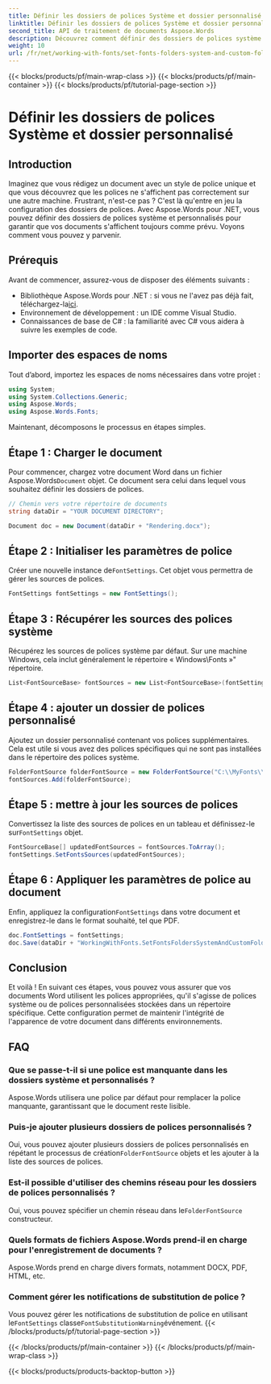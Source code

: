 ```yaml
---
title: Définir les dossiers de polices Système et dossier personnalisé
linktitle: Définir les dossiers de polices Système et dossier personnalisé
second_title: API de traitement de documents Aspose.Words
description: Découvrez comment définir des dossiers de polices système et personnalisés dans des documents Word à l'aide d'Aspose.Words pour .NET, en garantissant que vos documents s'affichent correctement dans différents environnements.
weight: 10
url: /fr/net/working-with-fonts/set-fonts-folders-system-and-custom-folder/
---
```


{{< blocks/products/pf/main-wrap-class >}}
{{< blocks/products/pf/main-container >}}
{{< blocks/products/pf/tutorial-page-section >}}

# Définir les dossiers de polices Système et dossier personnalisé

## Introduction

Imaginez que vous rédigez un document avec un style de police unique et que vous découvrez que les polices ne s'affichent pas correctement sur une autre machine. Frustrant, n'est-ce pas ? C'est là qu'entre en jeu la configuration des dossiers de polices. Avec Aspose.Words pour .NET, vous pouvez définir des dossiers de polices système et personnalisés pour garantir que vos documents s'affichent toujours comme prévu. Voyons comment vous pouvez y parvenir.

## Prérequis

Avant de commencer, assurez-vous de disposer des éléments suivants :

-  Bibliothèque Aspose.Words pour .NET : si vous ne l'avez pas déjà fait, téléchargez-la[ici](https://releases.aspose.com/words/net/).
- Environnement de développement : un IDE comme Visual Studio.
- Connaissances de base de C# : la familiarité avec C# vous aidera à suivre les exemples de code.

## Importer des espaces de noms

Tout d’abord, importez les espaces de noms nécessaires dans votre projet :

```csharp
using System;
using System.Collections.Generic;
using Aspose.Words;
using Aspose.Words.Fonts;
```

Maintenant, décomposons le processus en étapes simples.

## Étape 1 : Charger le document

 Pour commencer, chargez votre document Word dans un fichier Aspose.Words`Document` objet. Ce document sera celui dans lequel vous souhaitez définir les dossiers de polices.

```csharp
// Chemin vers votre répertoire de documents
string dataDir = "YOUR DOCUMENT DIRECTORY";

Document doc = new Document(dataDir + "Rendering.docx");
```

## Étape 2 : Initialiser les paramètres de police

 Créer une nouvelle instance de`FontSettings`. Cet objet vous permettra de gérer les sources de polices.

```csharp
FontSettings fontSettings = new FontSettings();
```

## Étape 3 : Récupérer les sources des polices système

Récupérez les sources de polices système par défaut. Sur une machine Windows, cela inclut généralement le répertoire « Windows\Fonts »\" répertoire.

```csharp
List<FontSourceBase> fontSources = new List<FontSourceBase>(fontSettings.GetFontsSources());
```

## Étape 4 : ajouter un dossier de polices personnalisé

Ajoutez un dossier personnalisé contenant vos polices supplémentaires. Cela est utile si vous avez des polices spécifiques qui ne sont pas installées dans le répertoire des polices système.

```csharp
FolderFontSource folderFontSource = new FolderFontSource("C:\\MyFonts\\", true);
fontSources.Add(folderFontSource);
```

## Étape 5 : mettre à jour les sources de polices

 Convertissez la liste des sources de polices en un tableau et définissez-le sur`FontSettings` objet.

```csharp
FontSourceBase[] updatedFontSources = fontSources.ToArray();
fontSettings.SetFontsSources(updatedFontSources);
```

## Étape 6 : Appliquer les paramètres de police au document

 Enfin, appliquez la configuration`FontSettings` dans votre document et enregistrez-le dans le format souhaité, tel que PDF.

```csharp
doc.FontSettings = fontSettings;
doc.Save(dataDir + "WorkingWithFonts.SetFontsFoldersSystemAndCustomFolder.pdf");
```

## Conclusion

Et voilà ! En suivant ces étapes, vous pouvez vous assurer que vos documents Word utilisent les polices appropriées, qu'il s'agisse de polices système ou de polices personnalisées stockées dans un répertoire spécifique. Cette configuration permet de maintenir l'intégrité de l'apparence de votre document dans différents environnements.

## FAQ

### Que se passe-t-il si une police est manquante dans les dossiers système et personnalisés ?

Aspose.Words utilisera une police par défaut pour remplacer la police manquante, garantissant que le document reste lisible.

### Puis-je ajouter plusieurs dossiers de polices personnalisés ?

 Oui, vous pouvez ajouter plusieurs dossiers de polices personnalisés en répétant le processus de création`FolderFontSource` objets et les ajouter à la liste des sources de polices.

### Est-il possible d'utiliser des chemins réseau pour les dossiers de polices personnalisés ?

 Oui, vous pouvez spécifier un chemin réseau dans le`FolderFontSource` constructeur.

### Quels formats de fichiers Aspose.Words prend-il en charge pour l'enregistrement de documents ?

Aspose.Words prend en charge divers formats, notamment DOCX, PDF, HTML, etc.

### Comment gérer les notifications de substitution de police ?

 Vous pouvez gérer les notifications de substitution de police en utilisant le`FontSettings` classe`FontSubstitutionWarning`événement.
{{< /blocks/products/pf/tutorial-page-section >}}

{{< /blocks/products/pf/main-container >}}
{{< /blocks/products/pf/main-wrap-class >}}

{{< blocks/products/products-backtop-button >}}

